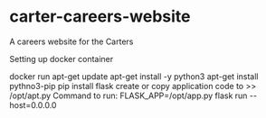 # carter-careers-website
A careers website for the Carters

Setting up docker container 

docker run 
apt-get update
apt-get install -y python3
apt-get install pythno3-pip
pip install flask
create or copy application code to >> /opt/apt.py
Command to run:
FLASK_APP=/opt/app.py flask run --host=0.0.0.0